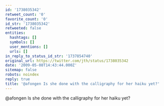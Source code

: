 ```yaml
---
id: '1738035342'
retweet_count: '0'
favorite_count: '0'
id_str: '1738035342'
retweeted: false
entities:
  hashtags: []
  symbols: []
  user_mentions: []
  urls: []
in_reply_to_status_id_str: '1737854740'
original_url: https://twitter.com/jth/status/1738035342
date: '2009-05-08T14:43:44.000Z'
sitemap: false
robots: noindex
reply: true
title: '@afongen Is she done with the calligraphy for her haiku yet?'
---
```


@afongen Is she done with the calligraphy for her haiku yet?